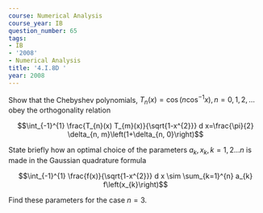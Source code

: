 ```yaml
---
course: Numerical Analysis
course_year: IB
question_number: 65
tags:
- IB
- '2008'
- Numerical Analysis
title: '4.I.8D '
year: 2008
---
```



Show that the Chebyshev polynomials, $T_{n}(x)=\cos \left(n \cos ^{-1} x\right), n=0,1,2, \ldots$ obey the orthogonality relation

$$\int_{-1}^{1} \frac{T_{n}(x) T_{m}(x)}{\sqrt{1-x^{2}}} d x=\frac{\pi}{2} \delta_{n, m}\left(1+\delta_{n, 0}\right)$$

State briefly how an optimal choice of the parameters $a_{k}, x_{k}, k=1,2 \ldots n$ is made in the Gaussian quadrature formula

$$\int_{-1}^{1} \frac{f(x)}{\sqrt{1-x^{2}}} d x \sim \sum_{k=1}^{n} a_{k} f\left(x_{k}\right)$$

Find these parameters for the case $n=3$.